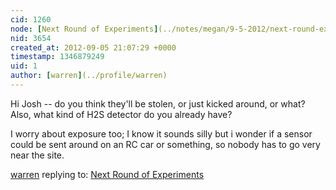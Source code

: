 ```yaml
---
cid: 1260
node: [Next Round of Experiments](../notes/megan/9-5-2012/next-round-experiments)
nid: 3654
created_at: 2012-09-05 21:07:29 +0000
timestamp: 1346879249
uid: 1
author: [warren](../profile/warren)
---
```


Hi Josh -- do you think they'll be stolen, or just kicked around, or what? Also, what kind of H2S detector do you already have? 

I worry about exposure too; I know it sounds silly but i wonder if a sensor could be sent around on an RC car or something, so nobody has to go very near the site. 

[warren](../profile/warren) replying to: [Next Round of Experiments](../notes/megan/9-5-2012/next-round-experiments)

